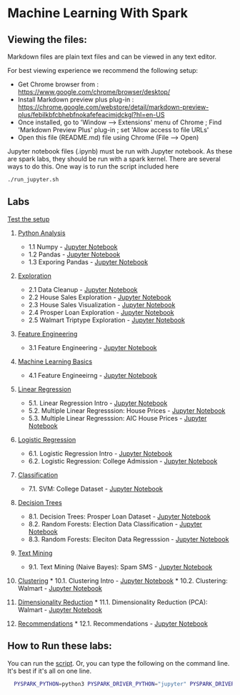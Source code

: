 <link rel='stylesheet' href='assets/css/main.css'/>


Machine Learning With Spark
=====================

Viewing the files:
-----------------
Markdown files are plain text files and can be viewed in any text editor.

For best viewing experience we recommend the following setup:
* Get Chrome browser from : https://www.google.com/chrome/browser/desktop/
* Install Markdown preview plus plug-in : https://chrome.google.com/webstore/detail/markdown-preview-plus/febilkbfcbhebfnokafefeacimjdckgl?hl=en-US
* Once installed, go to 'Window --> Extensions' menu of Chrome ;   Find 'Markdown Preview Plus' plug-in ;  set 'Allow access to file URLs'
* Open this file (README.md) file using Chrome (File --> Open)


Jupyter notebook files (.ipynb) must be run with Jupyter notebook.  As these are spark labs, they should be run with a spark kernel.  There are
several ways to do this. One way is to run the script included here

```bash
./run_jupyter.sh
```

## Labs

[Test the setup](0-testing-123.ipynb)

 1. [Python Analysis](python-analysis/README.md)
    * 1.1 Numpy - [Jupyter Notebook](python-analysis/numpy.ipynb)
    * 1.2 Pandas - [Jupyter Notebook](python-analysis/pandas.ipynb)
    * 1.3 Exporing Pandas - [Jupyter Notebook](python-analysis/exploring-pandas.ipynb)

 2. [Exploration](exploration/README.md)
    * 2.1 Data Cleanup - [Jupyter Notebook](exploration/data-cleanup.ipynb)
    * 2.2 House Sales Exploration - [Jupyter Notebook](exploration/explore-house-sales.ipynb)
    * 2.3 House Sales Visualization - [Jupyter Notebook](exploration/visualize-house-sales.ipynb)
    * 2.4 Prosper Loan Exploration - [Jupyter Notebook](exploration/1-explore-prosper.ipynb)
    * 2.5 Walmart Triptype Exploration - [Jupyter Notebook](exploration/2-explore-wlamart.ipynb)

 3. [Feature Engineering](feature-engineering/README.md)
    * 3.1 Feature Engineering - [Jupyter Notebook](feature-engineering/1-election.ipynb)

 4. [Machine Learning Basics](basics/README.md)
    * 4.1 Feature Engineeirng - [Jupyter Notebook](basics/ml-basics.ipynb)

 5. [Linear Regression](linear-regression/README.md)
    * 5.1. Linear Regression Intro - [Jupyter Notebook](linear-regression/1-lr.ipynb)
    * 5.2. Multiple Linear Regresssion: House Prices - [Jupyter Notebook](linear-regression/2-mlr-house-prices.ipynb)
    * 5.3. Multiple Linear Regresssion: AIC House Prices - [Jupyter Notebook](linear-regression/3-mlr-AIC-house-prices.ipynb)

 6. [Logistic Regression](logistic-regression/README.md)
    * 6.1. Logistic Regression Intro - [Jupyter Notebook](logistic-regression/1-credit-approval.ipynb)
    * 6.2. Logistic Regression: College Admission - [Jupyter Notebook](logistic-regression/2-college-admission.ipynb)

 7. [Classification](classification/README.md)
    * 7.1. SVM: College Dataset - [Jupyter Notebook](classification/1-svm-college.ipynb)

 8. [Decision Trees](decision-trees/README.md)
    * 8.1. Decision Trees: Prosper Loan Dataset - [Jupyter Notebook](decision-trees/1-tree-prosper.ipynb)
    * 8.2. Random Forests: Election Data Classification - [Jupyter Notebook](decision-trees/2-randomf-election-classification.ipynb)
    * 8.3. Random Forests: Eleciton Data  Regresssion - [Jupyter Notebook](decision-trees/3-randomf-election-regression.ipynb)

 9. [Text Mining](text-mining/README.md)
    * 9.1. Text Mining (Naive Bayes): Spam SMS  - [Jupyter Notebook](text-mining/1-naive-bayes.ipynb)

 10. [Clustering](clustering/README.md)
    * 10.1. Clustering Intro - [Jupyter Notebook](clustering/1-kmeans-mtcars.ipynb)
    * 10.2. Clustering: Walmart  - [Jupyter Notebook](clustering/1-kmeans-walmart.ipynb)

 11. [Dimensionality Reduction](dim-reduction/README.md)
    * 11.1. Dimensionality Reduction (PCA): Walmart  - [Jupyter Notebook](dim-reduction/1-pca-walmart.ipynb)

 12. [Recommendations](recommendations/README.md)
    * 12.1. Recommendations - [Jupyter Notebook](recommendations/1-recommender.ipynb)




## How to Run these labs:

You can run the [script](./run_jupyter.sh).  Or, you can type the following on the command line. It's best if it's all on one line.

```bash
  PYSPARK_PYTHON=python3 PYSPARK_DRIVER_PYTHON="jupyter" PYSPARK_DRIVER_PYTHON_OPTS="notebook" ~/spark/bin/pyspark
```


